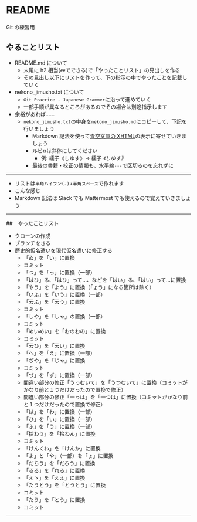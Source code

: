 # README

Git の練習用

## やることリスト

- README.md について
  - 末尾に h2 相当(`##`でできる)で「やったことリスト」の見出しを作る
  - その見出し以下にリストを作って、下の指示の中でやったことを記載していく
- nekono_jimusho.txt について
  - `Git Pracrice - Japanese Grammer`に沿って進めていく
  - 一部手順が異なるところがあるのでその場合は別途指示します
- 余裕があれば……
  - `nekono_jimusho.txt`の中身を`nekono_jimusho.md`にコピーして、下記を行いましょう
    - Markdown 記法を使って[青空文庫の XHTML](https://www.aozora.gr.jp/cards/000081/files/464_19941.html)の表示に寄せていきましょう
    - ルビ`《》`は斜体にしてください
      - 例: 繻子《しゆす》→ 繻子 _《しゆす》_
    - 最後の書籍・校正の情報も、水平線`---`で区切るのを忘れずに

---

- リストは`半角ハイフン(-)`+`半角スペース`で作れます
- こんな感じ
- Markdown 記法は Slack でも Mattermost でも使えるので覚えていきましょう

---

##　やったことリスト

- クローンの作成
- ブランチをきる
- 歴史的仮名遣いを現代仮名遣いに修正する
  - 「ゐ」を「い」に置換
  - コミット
  - 「つ」を「っ」に置換（一部）
  - 「はひ」る、「はひ」って…、などを「はい」る、「はい」って…に置換
  - 「やう」を「よう」に置換（「ょう」になる箇所は除く）
  - 「いふ」を「いう」に置換（一部）
  - 「云ふ」を「云う」に置換
  - コミット
  - 「しや」を「しゃ」の置換（一部）
  - コミット
  - 「めいめい」を「おのおの」に置換
  - コミット
  - 「云ひ」を「云い」に置換
  - 「へ」を「え」に置換（一部）
  - 「ぢや」を「じゃ」に置換
  - コミット
  - 「づ」を「ず」に置換（一部）
  - 間違い部分の修正「うっむいて」を「うつむいて」に置換（コミットがかなり前と１つだけだったので置換で修正）
  - 間違い部分の修正「一っは」を「一つは」に置換（コミットがかなり前と１つだけだったので置換で修正）
  - 「は」を「わ」に置換（一部）
  - 「ひ」を「い」に置換（一部）
  - 「ふ」を「う」に置換（一部）
  - 「拾わう」を「拾わん」に置換
  - コミット
  - 「けんくわ」を「けんか」に置換
  - 「よ」と「や」（一部）を「ょ」に置換
  - 「だらう」を「だろう」に置換
  - 「るる」を「れる」に置換
  - 「えゝ」を「ええ」に置換
  - 「たうとう」を「とうとう」に置換
  - コミット
  - 「たう」を「とう」に置換
  - コミット

---
